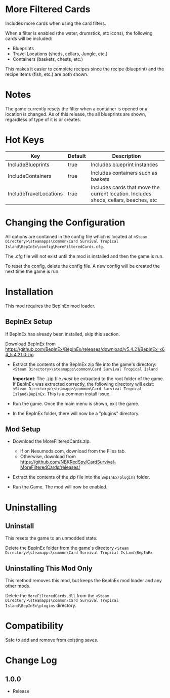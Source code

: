 # More Filtered Cards

Includes more cards when using the card filters.

When a filter is enabled (the water, drumstick, etc icons), the following cards will be included:

* Blueprints
* Travel Locations (sheds, cellars, Jungle, etc.)
* Containers (baskets, chests, etc.)

This makes it easier to complete recipes since the recipe (blueprint) and the recipe items (fish, etc.) are both shown.

# Notes

The game currently resets the filter when a container is opened or a location is changed.
As of this release, the all blueprints are shown, regardless of type of it is or creates.

# Hot Keys

|Key|Default|Description|
|--|--|--|
|IncludeBlueprints|true|Includes blueprint instances|
|IncludeContainers|true|Includes containers such as baskets|
|IncludeTravelLocations|true|Includes cards that move the current location.  Includes sheds, cellars, beaches, etc|

# Changing the Configuration
All options are contained in the config file which is located at ```<Steam Directory>\steamapps\common\Card Survival Tropical Island\BepInEx\config\MoreFilteredCards.cfg```.

The .cfg file will not exist until the mod is installed and then the game is run.

To reset the config, delete the config file.  A new config will be created the next time the game is run.

# Installation 
This mod requires the BepInEx mod loader.

## BepInEx Setup
If BepInEx has already been installed, skip this section.

Download BepInEx from https://github.com/BepInEx/BepInEx/releases/download/v5.4.21/BepInEx_x64_5.4.21.0.zip

* Extract the contents of the BepInEx zip file into the game's directory:
```<Steam Directory>\steamapps\common\Card Survival Tropical Island```

    __Important__:  The .zip file *must* be extracted to the root folder of the game.  If BepInEx was extracted correctly, the following directory will exist: ```<Steam Directory>\steamapps\common\Card Survival Tropical Island\BepInEx```.  This is a common install issue.

* Run the game.  Once the main menu is shown, exit the game.
    
* In the BepInEx folder, there will now be a "plugins" directory.

## Mod Setup
* Download the MoreFilteredCards.zip.  
    * If on Nexumods.com, download from the Files tab.
    * Otherwise, download from https://github.com/NBKRedSpy/CardSurvival-MoreFilteredCards/releases/

* Extract the contents of the zip file into the ```BepInEx/plugins``` folder.

* Run the Game.  The mod will now be enabled.

# Uninstalling

## Uninstall
This resets the game to an unmodded state.

Delete the BepInEx folder from the game's directory
```<Steam Directory>\steamapps\common\Card Survival Tropical Island\BepInEx```

## Uninstalling This Mod Only

This method removes this mod, but keeps the BepInEx mod loader and any other mods.

Delete the ```MoreFilteredCards.dll``` from the ```<Steam Directory>\steamapps\common\Card Survival Tropical Island\BepInEx\plugins``` directory.

# Compatibility
Safe to add and remove from existing saves.

# Change Log
## 1.0.0 
* Release


